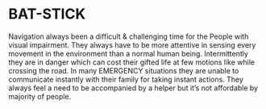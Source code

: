 # BAT-STICK

Navigation always been a difficult & challenging time for the People with visual impairment. 
They always have to be more attentive in sensing every movement in the environment than a normal human being. Intermittently they are in danger which can cost their gifted life at few motions like while crossing the road. In many EMERGENCY situations they are unable to communicate instantly with their family for taking instant actions. They always feel a need to be accompanied by a helper but it’s not affordable by majority of people.
